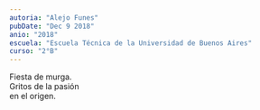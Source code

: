 ```yaml
---
autoria: "Alejo Funes"
pubDate: "Dec 9 2018"
anio: "2018"
escuela: "Escuela Técnica de la Universidad de Buenos Aires"
curso: "2°B"
---
```


Fiesta de murga.\
Gritos de la pasión\
en el origen.

